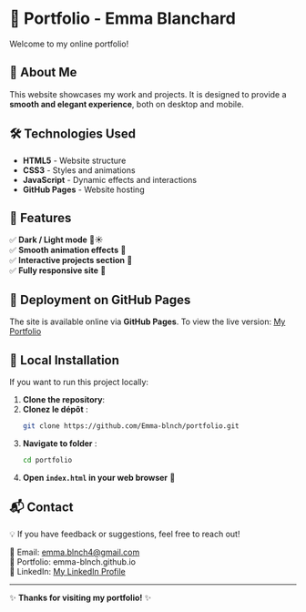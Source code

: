 # 🚀 Portfolio - Emma Blanchard

Welcome to my online portfolio!

## 🌟 About Me
This website showcases my work and projects. It is designed to provide a **smooth and elegant experience**, both on desktop and mobile.

## 🛠️ Technologies Used
- **HTML5** - Website structure
- **CSS3** - Styles and animations
- **JavaScript** - Dynamic effects and interactions
- **GitHub Pages** - Website hosting

## 📌 Features
✅ **Dark / Light mode** 🌙☀️  
✅ **Smooth animation effects** 🎨  
✅ **Interactive projects section** 💼  
✅ **Fully responsive site** 📱  

## 🚀 Deployment on GitHub Pages
The site is available online via **GitHub Pages**. To view the live version: [My Portfolio](https://emma-blnch.github.io/Portfolio/)

## 📂 Local Installation
If you want to run this project locally:
1. **Clone the repository**:
1. **Clonez le dépôt** :
   ```sh
   git clone https://github.com/Emma-blnch/portfolio.git
   ```
2. **Navigate to folder** :
   ```sh
   cd portfolio
   ```
3. **Open `index.html` in your web browser** 🚀

## 📬 Contact
💡 If you have feedback or suggestions, feel free to reach out!

📧 Email: emma.blnch4@gmail.com   
🔗 Portfolio: emma-blnch.github.io   
💼 LinkedIn: [My LinkedIn Profile](https://www.linkedin.com/in/emmablnch/)

---

✨ **Thanks for visiting my portfolio!** ✨
